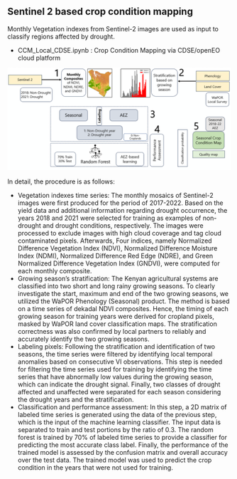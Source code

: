 ## Sentinel 2 based crop condition mapping

Monthly Vegetation indexes from Sentinel-2 images are used as input to classify regions affected by drought.

- CCM_Local_CDSE.ipynb : Crop Condition Mapping via CDSE/openEO cloud platform
 
![CCM_Workflow](CCM_Workflow.PNG)

In detail, the procedure is as follows:
-	Vegetation indexes time series: The monthly mosaics of Sentinel-2 images were first produced for the period of 2017-2022. Based on the yield data and additional information regarding drought occurrence, the years 2018 and 2021 were selected for training as examples of non-drought and drought conditions, respectively. The images were processed to exclude images with high cloud coverage and tag cloud contaminated pixels. Afterwards, Four indices, namely Normalized Difference Vegetation Index (NDVI), Normalized Difference Moisture Index (NDMI), Normalized Difference Red Edge (NDRE), and Green Normalized Difference Vegetation Index (GNDVI), were computed for each monthly composite.
-	Growing season’s stratification: The Kenyan agricultural systems are classified into two short and long rainy growing seasons. To clearly investigate the start, maximum and end of the two growing seasons, we utilized the WaPOR Phenology (Seasonal) product. The method is based on a time series of dekadal NDVI composites. Hence, the timing of each growing season for training years were derived for cropland pixels, masked by WaPOR land cover classification maps. The stratification correctness was also confirmed by local partners to reliably and accurately identify the two growing seasons.  
-	Labeling pixels: Following the stratification and identification of two seasons, the time series were filtered by identifying local temporal anomalies based on consecutive VI observations. This step is needed for filtering the time series used for training by identifying the time series that have abnormally low values during the growing season, which can indicate the drought signal. Finally, two classes of drought affected and unaffected were separated for each season considering the drought years and the stratification.
-	Classification and performance assessment: In this step, a 2D matrix of labeled time series is generated using the data of the previous step, which is the input of the machine learning classifier. The input data is separated to train and test portions by the ratio of 0.3. The random forest is trained by 70% of labeled time series to provide a classifier for predicting the most accurate class label. Finally, the performance of the trained model is assessed by the confusion matrix and overall accuracy over the test data.
The trained model was used to predict the crop condition in the years that were not used for training.

